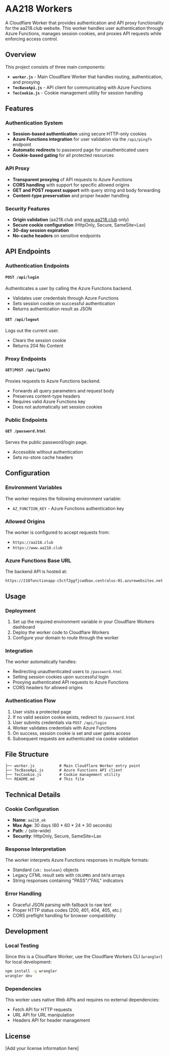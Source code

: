 # AA218 Workers

A Cloudflare Worker that provides authentication and API proxy functionality for the aa218.club website. This worker handles user authentication through Azure Functions, manages session cookies, and proxies API requests while enforcing access control.

## Overview

This project consists of three main components:

- **`worker.js`** - Main Cloudflare Worker that handles routing, authentication, and proxying
- **`TecBaseApi.js`** - API client for communicating with Azure Functions
- **`TecCookie.js`** - Cookie management utility for session handling

## Features

### Authentication System
- **Session-based authentication** using secure HTTP-only cookies
- **Azure Functions integration** for user validation via the `/api/pingfn` endpoint
- **Automatic redirects** to password page for unauthenticated users
- **Cookie-based gating** for all protected resources

### API Proxy
- **Transparent proxying** of API requests to Azure Functions
- **CORS handling** with support for specific allowed origins
- **GET and POST request support** with query string and body forwarding
- **Content-type preservation** and proper header handling

### Security Features
- **Origin validation** (aa218.club and www.aa218.club only)
- **Secure cookie configuration** (HttpOnly, Secure, SameSite=Lax)
- **30-day session expiration**
- **No-cache headers** on sensitive endpoints

## API Endpoints

### Authentication Endpoints

#### `POST /api/login`
Authenticates a user by calling the Azure Functions backend.
- Validates user credentials through Azure Functions
- Sets session cookie on successful authentication  
- Returns authentication result as JSON

#### `GET /api/logout`
Logs out the current user.
- Clears the session cookie
- Returns 204 No Content

### Proxy Endpoints

#### `GET|POST /api/{path}`
Proxies requests to Azure Functions backend.
- Forwards all query parameters and request body
- Preserves content-type headers
- Requires valid Azure Functions key
- Does not automatically set session cookies

### Public Endpoints

#### `GET /password.html`
Serves the public password/login page.
- Accessible without authentication
- Sets no-store cache headers

## Configuration

### Environment Variables

The worker requires the following environment variable:

- `AZ_FUNCTION_KEY` - Azure Functions authentication key

### Allowed Origins

The worker is configured to accept requests from:
- `https://aa218.club`
- `https://www.aa218.club`

### Azure Functions Base URL

The backend API is hosted at:
```
https://218functionapp-c5ctf2ggfjcwdbax.centralus-01.azurewebsites.net
```

## Usage

### Deployment

1. Set up the required environment variable in your Cloudflare Workers dashboard
2. Deploy the worker code to Cloudflare Workers
3. Configure your domain to route through the worker

### Integration

The worker automatically handles:
- Redirecting unauthenticated users to `/password.html`
- Setting session cookies upon successful login
- Proxying authenticated API requests to Azure Functions
- CORS headers for allowed origins

### Authentication Flow

1. User visits a protected page
2. If no valid session cookie exists, redirect to `/password.html`
3. User submits credentials via `POST /api/login`
4. Worker validates credentials with Azure Functions
5. On success, session cookie is set and user gains access
6. Subsequent requests are authenticated via cookie validation

## File Structure

```
├── worker.js           # Main Cloudflare Worker entry point
├── TecBaseApi.js       # Azure Functions API client
├── TecCookie.js        # Cookie management utility
└── README.md           # This file
```

## Technical Details

### Cookie Configuration
- **Name**: `aa218_ok`
- **Max Age**: 30 days (60 * 60 * 24 * 30 seconds)
- **Path**: `/` (site-wide)
- **Security**: HttpOnly, Secure, SameSite=Lax

### Response Interpretation
The worker interprets Azure Functions responses in multiple formats:
- Standard `{ok: boolean}` objects
- Legacy CFML result sets with `COLUMNS` and `DATA` arrays
- String responses containing "PASS"/"FAIL" indicators

### Error Handling
- Graceful JSON parsing with fallback to raw text
- Proper HTTP status codes (200, 401, 404, 405, etc.)
- CORS preflight handling for browser compatibility

## Development

### Local Testing
Since this is a Cloudflare Worker, use the Cloudflare Workers CLI (`wrangler`) for local development:

```bash
npm install -g wrangler
wrangler dev
```

### Dependencies
This worker uses native Web APIs and requires no external dependencies:
- Fetch API for HTTP requests
- URL API for URL manipulation
- Headers API for header management

## License

[Add your license information here]